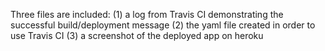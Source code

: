 Three files are included:
  (1) a log from Travis CI demonstrating the successful build/deployment message
  (2) the yaml file created in order to use Travis CI 
  (3) a screenshot of the deployed app on heroku 
